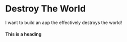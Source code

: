 # Destroy The World
I want to build an app the effectively destroys the world!

#### This is a heading
